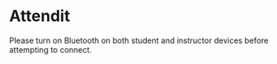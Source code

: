 # Attendit

Please turn on Bluetooth on both student and instructor devices before attempting to connect.
